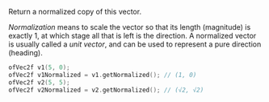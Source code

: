 Return a normalized copy of this vector. 

*Normalization* means to scale the vector so that its length (magnitude) is exactly 1, at which stage all that is left is the direction. A normalized vector is usually called a *unit vector*, and can be used to represent a pure direction (heading).

```cpp
ofVec2f v1(5, 0);
ofVec2f v1Normalized = v1.getNormalized(); // (1, 0)
ofVec2f v2(5, 5);
ofVec2f v2Normalized = v2.getNormalized(); // (√2, √2)
```

